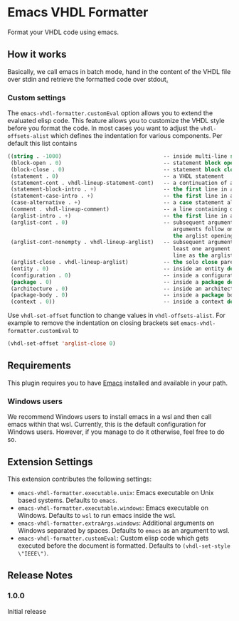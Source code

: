 # Emacs VHDL Formatter

Format your VHDL code using emacs.

## How it works

Basically, we call emacs in batch mode, hand in the content of the VHDL file
over stdin and retrieve the formatted code over stdout[.](..md)

### Custom settings

The `emacs-vhdl-formatter.customEval` option allows you to extend the evaluated
elisp code. This feature allows you to customize the VHDL style before you
format the code. In most cases you want to adjust the `vhdl-offsets-alist` which
defines the indentation for various components. Per default this list contains

```lisp
((string . -1000)                                -- inside multi-line string
 (block-open . 0)                                -- statement block open
 (block-close . 0)                               -- statement block close
 (statement . 0)                                 -- a VHDL statement
 (statement-cont . vhdl-lineup-statement-cont)   -- a continuation of a VHDL statement
 (statement-block-intro . +)                     -- the first line in a new statement block
 (statement-case-intro . +)                      -- the first line in a case alternative block
 (case-alternative . +)                          -- a case statement alternative clause
 (comment . vhdl-lineup-comment)                 -- a line containing only a comment
 (arglist-intro . +)                             -- the first line in an argument list
 (arglist-cont . 0)                              -- subsequent argument list lines when no
                                                    arguments follow on the same line as
                                                    the arglist opening paren
 (arglist-cont-nonempty . vhdl-lineup-arglist)   -- subsequent argument list lines when at
                                                    least one argument follows on the same
                                                    line as the arglist opening paren
 (arglist-close . vhdl-lineup-arglist)           -- the solo close paren of an argument list
 (entity . 0)                                    -- inside an entity declaration
 (configuration . 0)                             -- inside a configuration declaration
 (package . 0)                                   -- inside a package declaration
 (architecture . 0)                              -- inside an architecture body
 (package-body . 0)                              -- inside a package body
 (context . 0))                                  -- inside a context declaration
```

Use `vhdl-set-offset` function to change values in `vhdl-offsets-alist`. For
example to remove the indentation on closing brackets set
`emacs-vhdl-formatter.customEval` to

```lisp
(vhdl-set-offset 'arglist-close 0)
```

## Requirements

This plugin requires you to have [Emacs](https://www.gnu.org/software/emacs/)
installed and available in your path.

### Windows users

We recommend Windows users to install emacs in a wsl and then call emacs within
that wsl. Currently, this is the default configuration for Windows users.
However, if you manage to do it otherwise, feel free to do so.

## Extension Settings

This extension contributes the following settings:

- `emacs-vhdl-formatter.executable.unix`: Emacs executable on Unix based
  systems. Defaults to `emacs`.
- `emacs-vhdl-formatter.executable.windows`: Emacs executable on Windows.
  Defaults to `wsl` to run emacs inside the wsl.
- `emacs-vhdl-formatter.extraArgs.windows`: Additional arguments on Windows
  separated by spaces. Defaults to `emacs` as an argument to wsl.
- `emacs-vhdl-formatter.customEval`: Custom elisp code which gets executed
  before the document is formatted. Defaults to `(vhdl-set-style \"IEEE\")`.

## Release Notes

### 1.0.0

Initial release
